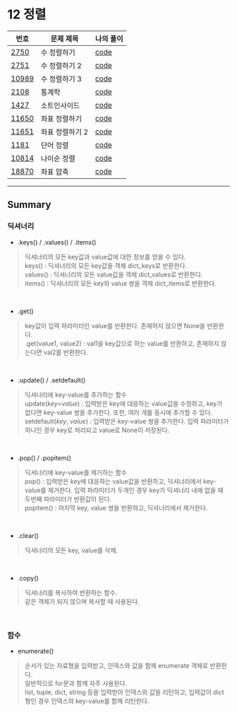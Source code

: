 # 12 정렬

|번호|문제 제목|나의 풀이|
|---|---|---|
[2750](https://www.acmicpc.net/problem/2750)|수 정렬하기|[code](01_2750.py)
[2751](https://www.acmicpc.net/problem/2751)|수 정렬하기 2|[code](02_2751.py)
[10989](https://www.acmicpc.net/problem/10989)|수 정렬하기 3|[code](03_10989.py)
[2108](https://www.acmicpc.net/problem/2108)|통계학|[code](04_2108.py)
[1427](https://www.acmicpc.net/problem/1427)|소트인사이드|[code](05_1427.py)
[11650](https://www.acmicpc.net/problem/11650)|좌표 정렬하기|[code](06_11650.py)
[11651](https://www.acmicpc.net/problem/11651)|좌표 정렬하기 2|[code](07_11651.py)
[1181](https://www.acmicpc.net/problem/1181)|단어 정렬|[code](08_1181.py)
[10814](https://www.acmicpc.net/problem/10814)|나이순 정렬|[code](09_10814.py)
[18870](https://www.acmicpc.net/problem/18870)|좌표 압축|[code](10_18870.py)

---

## Summary

### 딕셔너리

- .keys() / .values() / .items()

 > 딕셔너리의 모든 key값과 value값에 대한 정보를 얻을 수 있다.<br>
 keys() : 딕셔너리의 모든 key값을 객체 dict_keys로 반환한다.<br>
 values() : 딕셔너리의 모든 value값을 객체 dict_values로 반환한다.<br>
 items() : 딕셔너리의 모든 key와 value 쌍을 객체 dict_items로 반환한다.

<br>

- .get()

 > key값이 입력 파라미터인 value를 반환한다. 존재하지 않으면 None을 반환한다.<br>
 .get(value1, value2) : val1을 key값으로 하는 value를 반환하고, 존재하지 않는다면 val2를 반환한다.

<br>

- .update() / .setdefault()

 > 딕셔너리에 key-value를 추가하는 함수<br>
 update(*key*=*value*) : 입력받은 key에 대응하는 value값을 수정하고, key가 없다면 key-value 쌍을 추가한다. 또한, 여러 개를 동시에 추가할 수 있다.<br>
 setdefault(*key*, *value*) : 입력받은 key-value 쌍을 추가한다. 입력 파라미터가 하나인 경우 key로 처리되고 value로 None이 저장된다.

<br>

- .pop() / .popitem()

 > 딕셔너리에 key-value를 제거하는 함수<br>
 pop() : 입력받은 key에 대응하는 value값을 반환하고, 딕셔너리에서 key-value를 제거한다. 입력 파라미터가 두개인 경우 key가 딕셔너리 내에 없을 때 두번째 파라미터가 반환값이 된다.<br>
 popitem() : 마지막 key, value 쌍을 반환하고, 딕셔너리에서 제거한다.

<br>

- .clear()

 > 딕셔너리의 모든 key, value를 삭제.

<br>

- .copy()

 > 딕셔너리를 복사하여 반환하는 함수.<br>
 같은 객체가 되지 않으며 복사할 때 사용된다.

<br>

### 함수

- enumerate()

> 순서가 있는 자료형을 입력받고, 인덱스와 값을 함께 enumerate 객체로 반환한다.<br>
일반적으로 for문과 함께 자주 사용된다.<br>
list, tuple, dict, string 등을 입력받아 인덱스와 값을 리턴하고, 입력값이 dict형인 경우 인덱스와 key-value를 함께 리턴한다.